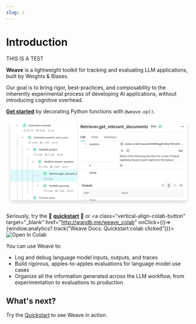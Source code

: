 ```yaml
---
slug: /
---
```


# Introduction

THIS IS A TEST

**Weave** is a lightweight toolkit for tracking and evaluating LLM applications, built by Weights & Biases.

Our goal is to bring rigor, best-practices, and composability to the inherently experimental process of developing AI applications, without introducing cognitive overhead.

**[Get started](/quickstart)** by decorating Python functions with `@weave.op()`.

![Weave Hero](../static/img/weave-hero.png)

Seriously, try the 🍪 **[quickstart](/quickstart)** 🍪 or <a class="vertical-align-colab-button" target="\_blank" href="http://wandb.me/weave_colab" onClick={()=>{window.analytics?.track("Weave Docs: Quickstart colab clicked")}}><img src="https://colab.research.google.com/assets/colab-badge.svg" alt="Open In Colab"/></a>

You can use Weave to:

- Log and debug language model inputs, outputs, and traces
- Build rigorous, apples-to-apples evaluations for language model use cases
- Organize all the information generated across the LLM workflow, from experimentation to evaluations to production

## What's next?

Try the [Quickstart](/quickstart) to see Weave in action.
